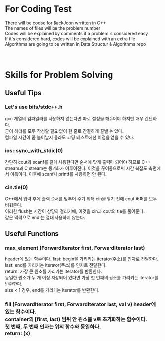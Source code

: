 <h1>For Coding Test</h1>
There will be codse for BackJoon wrritten in C++<br>
The names of files will be the problem number<br>
Codes will be explained by comments if a problem is considered easy<br>
If it's considered hard, codes will be explained with an extra file<br>
Algorithms are going to be written in Data Structur & Algorithms repo<br><br><br>


  <h1>Skills for Problem Solving</h1>
  <h2>Useful Tips</h2>
  <h3> Let's use bits/stdc++.h </h3>
  gcc 계열의 컴파일러를 사용하지 않는다면 따로 설정을 해주어야 하지만 매우 간단하다.<br>
  굳이 헤더를 모두 작성할 필요 없이 한 줄로 간결하게 끝낼 수 있다.<br>
  컴파일 시간이 좀 늘어날지 몰라도 코딩 테스트에선 이점을 얻을 수 있다.<br>
  
  <h3>ios::sync_with_stdio(0)</h3>
  간단히 cout과 scanf를 같이 사용한다면 순서에 맞게 출력이 되어야 하므로 C++ stream과 C stream는 동기화가 이루어진다.
  이것을 끊어줌으로써 시간 복잡도 측면에서 이득이다. 이후에 scanf나 printf를 사용하면 안 된다.
  
  <h3>cin.tie(0)</h3>
  C++에서 입력 후에 출력 순서를 맞추어 주기 위해 cin을 받기 전에 cout 버퍼를 모두 비워준다.<br>
  이러한 flush는 시간이 상당히 걸리기에, 이것을 cin과 cout의 tie를 풀어준다.<br>
  같은 맥락으로 endl는 절대 사용하지 않는다.<br>
  
  <h2>Useful Functions</h2>
  <h3>max_element (ForwardIterator first, ForwardIterator last)</h3>
  <algorithm> header에 있는 함수이다.
  first: begin을 가리키는 iterator(주소)를 인자로 전달한다.<br>
last: end를 가리키는 iterator(주소)를 인자로 전달한다.<br>
return: 가장 큰 원소를 가리키는 iterator를 반환한다.<br>
동일한 원소가 두 개 이상 저장되어 있다면 가장 첫 번째의 원소를 가리키는 iterator를 반환한다.<br>
size < 1 경우, end를 가리키는 iterator를 반환한다.<br>

<h3>fill (ForwardIterator first, ForwardIterator last, val v)
<algorithm> header에 있는 함수이다.<br>
container의 [first, last) 범위 안 원소를 v로 초기화하는 함수이다.<br>
첫 번째, 두 번째 인자는 위의 함수와 동일하다.<br>
return: (x) <br>
